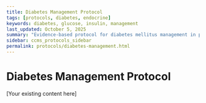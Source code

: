 ```yaml
---
title: Diabetes Management Protocol
tags: [protocols, diabetes, endocrine]
keywords: diabetes, glucose, insulin, management
last_updated: October 5, 2025
summary: "Evidence-based protocol for diabetes mellitus management in primary care"
sidebar: ccms_protocols_sidebar
permalink: protocols/diabetes-management.html
---
```


# Diabetes Management Protocol

[Your existing content here]
